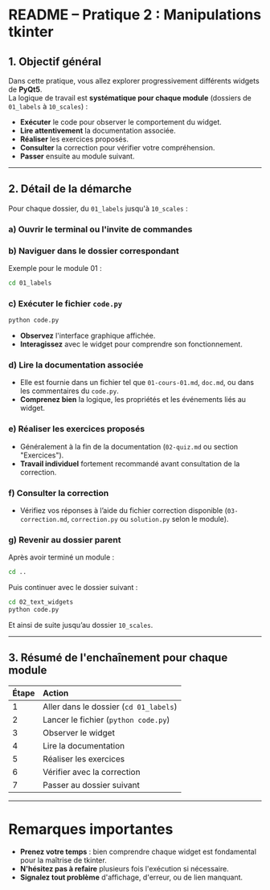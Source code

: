 # **README – Pratique 2 : Manipulations tkinter**

## 1. Objectif général

Dans cette pratique, vous allez explorer progressivement différents widgets de **PyQt5**.  
La logique de travail est **systématique pour chaque module** (dossiers de `01_labels` à `10_scales`) :

- **Exécuter** le code pour observer le comportement du widget.
- **Lire attentivement** la documentation associée.
- **Réaliser** les exercices proposés.
- **Consulter** la correction pour vérifier votre compréhension.
- **Passer** ensuite au module suivant.

---

## 2. Détail de la démarche

Pour chaque dossier, du `01_labels` jusqu'à `10_scales` :

### a) Ouvrir le terminal ou l'invite de commandes

### b) Naviguer dans le dossier correspondant

Exemple pour le module 01 :
```bash
cd 01_labels
```

### c) Exécuter le fichier `code.py`

```bash
python code.py
```
- **Observez** l'interface graphique affichée.
- **Interagissez** avec le widget pour comprendre son fonctionnement.

### d) Lire la documentation associée

- Elle est fournie dans un fichier tel que `01-cours-01.md`, `doc.md`, ou dans les commentaires du `code.py`.
- **Comprenez bien** la logique, les propriétés et les événements liés au widget.

### e) Réaliser les exercices proposés

- Généralement à la fin de la documentation (`02-quiz.md` ou section "Exercices").
- **Travail individuel** fortement recommandé avant consultation de la correction.

### f) Consulter la correction

- Vérifiez vos réponses à l’aide du fichier correction disponible (`03-correction.md`, `correction.py` ou `solution.py` selon le module).

### g) Revenir au dossier parent

Après avoir terminé un module :
```bash
cd ..
```

Puis continuer avec le dossier suivant :

```bash
cd 02_text_widgets
python code.py
```

Et ainsi de suite jusqu’au dossier `10_scales`.

---

## 3. Résumé de l'enchaînement pour chaque module

| Étape | Action |
|:------|:------|
| 1 | Aller dans le dossier (`cd 01_labels`) |
| 2 | Lancer le fichier (`python code.py`) |
| 3 | Observer le widget |
| 4 | Lire la documentation |
| 5 | Réaliser les exercices |
| 6 | Vérifier avec la correction |
| 7 | Passer au dossier suivant |

---

# Remarques importantes

- **Prenez votre temps** : bien comprendre chaque widget est fondamental pour la maîtrise de tkinter.
- **N'hésitez pas à refaire** plusieurs fois l'exécution si nécessaire.
- **Signalez tout problème** d'affichage, d'erreur, ou de lien manquant.
